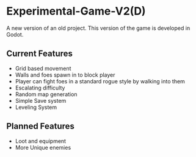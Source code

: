 # Experimental-Game-V2(D)

A new version of an old project. This version of the game is developed in Godot.

## Current Features
- Grid based movement
- Walls and foes spawn in to block player
- Player can fight foes in a standard rogue style by walking into them
- Escalating difficulty
- Random map generation
- Simple Save system
- Leveling System

## Planned Features
- Loot and equipment
- More Unique enemies
